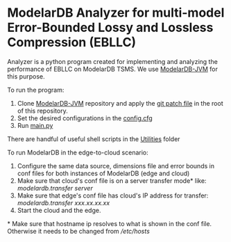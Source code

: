 # ModelarDB Analyzer for multi-model Error-Bounded Lossy and Lossless Compression (EBLLC)
Analyzer is a python program created for implementing and analyzing the performance of EBLLC on ModelarDB TSMS. We use [ModelarDB-JVM](https://github.com/modelardata/modelardb) for this purpose.

To run the program:
1. Clone [ModelarDB-JVM](https://github.com/modelardata/modelardb) repository and apply the [git patch file](https://github.com/aabduvakhobov/ModelarDB-Analyzer/blob/main/ModelarDB-Extended-Logging.patch) in the root of this repository.
2. Set the desired configurations in the [config.cfg](https://github.com/aabduvakhobov/ModelarDB-Analyzer/blob/main/config.cfg)   
3. Run [main.py](https://github.com/aabduvakhobov/ModelarDB-Analyzer/blob/main/main.py)

There are handful of useful shell scripts in the [Utilities]() folder

To run ModelarDB in the edge-to-cloud scenario: 
  1. Configure the same data source, dimensions file and error bounds in conf files for both instances of ModelarDB (edge and cloud)
  2. Make sure that cloud's conf file is on a server transfer mode\* like: *modelardb.transfer server*
  3. Make sure that edge's conf file has cloud's IP address for transfer: *modelardb.transfer xxx.xx.xx.xx*
  4. Start the cloud and the edge.

\* Make sure that hostname ip resolves to what is shown in the conf file. Otherwise it needs to be changed from */etc/hosts* 
